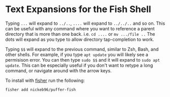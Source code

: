 Text Expansions for the Fish Shell
==================================

Typing `...` will expand to `../..`, `....` will expand to `../../..` and so on.  This can be useful with any command where you want to reference a parent directory that is more than one back.  i.e. `cd ....` or `mv .../file ..`  The dots will expand as you type to allow directory tap-completion to work.

Typing `$$` will expand to the previous command, similar to Zsh, Bash, and other shells.  For example, if you type `apt update` you will likely see a permisison error.  You can then type `sudo $$` and it will expand to `sudo apt update`.  This can be especially useful if you don't want to retype a long command, or navigate around with the arrow keys.

To install with [fisher](https://github.com/jorgebucaran/fisher "fish package manager") run the following:

```shell
fisher add nickeb96/puffer-fish
```
